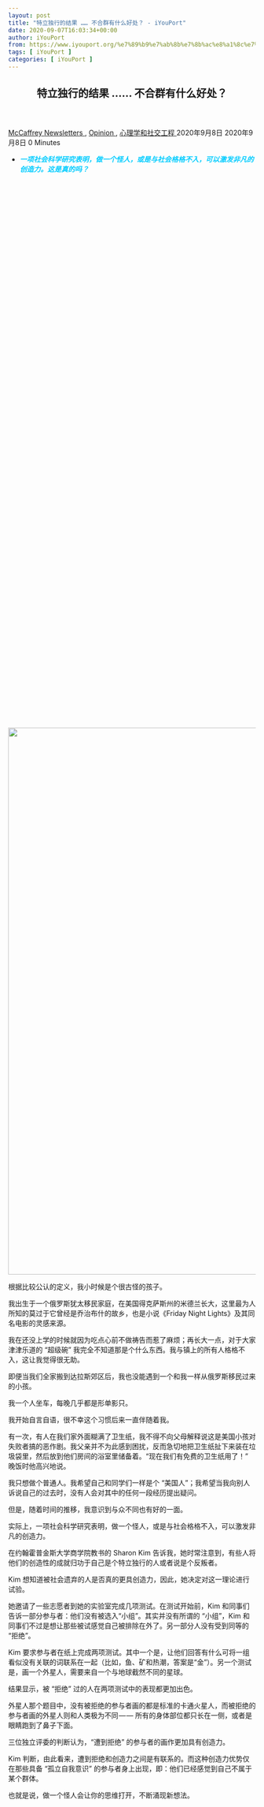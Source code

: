 ```yaml
---
layout: post
title: "特立独行的结果 …… 不合群有什么好处？ - iYouPort"
date: 2020-09-07T16:03:34+00:00
author: iYouPort
from: https://www.iyouport.org/%e7%89%b9%e7%ab%8b%e7%8b%ac%e8%a1%8c%e7%9a%84%e7%bb%93%e6%9e%9c-%e4%b8%8d%e5%90%88%e7%be%a4%e6%9c%89%e4%bb%80%e4%b9%88%e5%a5%bd%e5%a4%84%ef%bc%9f/
tags: [ iYouPort ]
categories: [ iYouPort ]
---
```


<article class="post-14045 post type-post status-publish format-standard has-post-thumbnail hentry category-newsletters category-opinion category-41 tag-creativity tag-psychology tag-weirdo" id="post-14045">
 <header class="entry-header">
  <h1 class="entry-title">
   特立独行的结果 …… 不合群有什么好处？
  </h1>
 </header>
 <div class="entry-meta">
  <span class="byline">
   <a href="https://www.iyouport.org/author/don-evans/" rel="author" title="由McCaffrey发布">
    McCaffrey
   </a>
  </span>
  <span class="cat-links">
   <a href="https://www.iyouport.org/category/newsletters/" rel="category tag">
    Newsletters
   </a>
   ,
   <a href="https://www.iyouport.org/category/opinion/" rel="category tag">
    Opinion
   </a>
   ,
   <a href="https://www.iyouport.org/category/%e5%bf%83%e7%90%86%e5%ad%a6%e5%92%8c%e7%a4%be%e4%ba%a4%e5%b7%a5%e7%a8%8b/" rel="category tag">
    心理学和社交工程
   </a>
  </span>
  <span class="published-on">
   <time class="entry-date published" datetime="2020-09-08T00:03:34+08:00">
    2020年9月8日
   </time>
   <time class="updated" datetime="2020-09-08T00:03:15+08:00">
    2020年9月8日
   </time>
  </span>
  <span class="word-count">
   0 Minutes
  </span>
 </div>
 <div class="entry-content">
  <ul>
   <li class="graf graf--p">
    <span style="color: #00ccff;">
     <em>
      <strong>
       一项社会科学研究表明，做一个怪人，或是与社会格格不入，可以激发非凡的创造力。这是真的吗？
      </strong>
     </em>
    </span>
   </li>
  </ul>
  <p>
   <img alt="" class="aligncenter size-full wp-image-14046 jetpack-lazy-image" data-lazy-sizes="(max-width: 898px) 100vw, 898px" data-lazy-src="https://i2.wp.com/www.iyouport.org/wp-content/uploads/2020/05/0000.png?resize=898%2C1110&amp;is-pending-load=1#038;ssl=1" data-lazy-srcset="https://i2.wp.com/www.iyouport.org/wp-content/uploads/2020/05/0000.png?w=898&amp;ssl=1 898w, https://i2.wp.com/www.iyouport.org/wp-content/uploads/2020/05/0000.png?resize=243%2C300&amp;ssl=1 243w, https://i2.wp.com/www.iyouport.org/wp-content/uploads/2020/05/0000.png?resize=828%2C1024&amp;ssl=1 828w, https://i2.wp.com/www.iyouport.org/wp-content/uploads/2020/05/0000.png?resize=768%2C949&amp;ssl=1 768w" data-recalc-dims="1" height="1110" src="https://i2.wp.com/www.iyouport.org/wp-content/uploads/2020/05/0000.png?resize=898%2C1110&amp;ssl=1" srcset="data:image/gif;base64,R0lGODlhAQABAIAAAAAAAP///yH5BAEAAAAALAAAAAABAAEAAAIBRAA7" width="898"/>
   <noscript>
    <img alt="" class="aligncenter size-full wp-image-14046" data-recalc-dims="1" height="1110" sizes="(max-width: 898px) 100vw, 898px" src="https://i2.wp.com/www.iyouport.org/wp-content/uploads/2020/05/0000.png?resize=898%2C1110&amp;ssl=1" srcset="https://i2.wp.com/www.iyouport.org/wp-content/uploads/2020/05/0000.png?w=898&amp;ssl=1 898w, https://i2.wp.com/www.iyouport.org/wp-content/uploads/2020/05/0000.png?resize=243%2C300&amp;ssl=1 243w, https://i2.wp.com/www.iyouport.org/wp-content/uploads/2020/05/0000.png?resize=828%2C1024&amp;ssl=1 828w, https://i2.wp.com/www.iyouport.org/wp-content/uploads/2020/05/0000.png?resize=768%2C949&amp;ssl=1 768w" width="898"/>
   </noscript>
  </p>
  <p class="graf graf--p">
   根据比较公认的定义，我小时候是个很古怪的孩子。
  </p>
  <p class="graf graf--p">
   我出生于一个俄罗斯犹太移民家庭，在美国得克萨斯州的米德兰长大，这里最为人所知的莫过于它曾经是乔治布什的故乡，也是小说《Friday Night Lights》及其同名电影的灵感来源。
  </p>
  <p class="graf graf--p">
   我在还没上学的时候就因为吃点心前不做祷告而惹了麻烦；再长大一点，对于大家津津乐道的 “超级碗” 我完全不知道那是个什么东西。我与镇上的所有人格格不入，这让我觉得很无助。
  </p>
  <p class="graf graf--p">
   即便当我们全家搬到达拉斯郊区后，我也没能遇到一个和我一样从俄罗斯移民过来的小孩。
  </p>
  <p class="graf graf--p">
   我一个人坐车，每晚几乎都是形单影只。
  </p>
  <p class="graf graf--p">
   我开始自言自语，很不幸这个习惯后来一直伴随着我。
  </p>
  <p class="graf graf--p">
   有一次，有人在我们家外面糊满了卫生纸，我不得不向父母解释说这是美国小孩对失败者搞的恶作剧。我父亲并不为此感到困扰，反而急切地把卫生纸扯下来装在垃圾袋里，然后放到他们房间的浴室里储备着。“现在我们有免费的卫生纸用了！” 晚饭时他高兴地说。
  </p>
  <p class="graf graf--p">
   我只想做个普通人。我希望自己和同学们一样是个 “美国人”；我希望当我向别人诉说自己的过去时，没有人会对其中的任何一段经历提出疑问。
  </p>
  <p class="graf graf--p">
   但是，随着时间的推移，我意识到与众不同也有好的一面。
  </p>
  <p class="graf graf--p">
   实际上，一项社会科学研究表明，做一个怪人，或是与社会格格不入，可以激发非凡的创造力。
  </p>
  <p class="graf graf--p">
   在约翰霍普金斯大学商学院教书的 Sharon Kim 告诉我，她时常注意到，有些人将他们的创造性的成就归功于自己是个特立独行的人或者说是个反叛者。
  </p>
  <p class="graf graf--p">
   Kim 想知道被社会遗弃的人是否真的更具创造力，因此，她决定对这一理论进行试验。
  </p>
  <p class="graf graf--p">
   她邀请了一些志愿者到她的实验室完成几项测试。在测试开始前，Kim 和同事们告诉一部分参与者：他们没有被选入“小组”。其实并没有所谓的 “小组”，Kim 和同事们不过是想让那些被试感觉自己被排除在外了。另一部分人没有受到同等的 “拒绝”。
  </p>
  <p class="graf graf--p">
   Kim 要求参与者在纸上完成两项测试。其中一个是，让他们回答有什么可将一组看似没有关联的词联系在一起（比如，鱼、矿和热潮，答案是“金”）。另一个测试是，画一个外星人，需要来自一个与地球截然不同的星球。
  </p>
  <p class="graf graf--p">
   结果显示，被 “拒绝” 过的人在两项测试中的表现都更加出色。
  </p>
  <p class="graf graf--p">
   外星人那个题目中，没有被拒绝的参与者画的都是标准的卡通火星人，而被拒绝的参与者画的外星人则和人类极为不同 — — 所有的身体部位都只长在一侧，或者是眼睛跑到了鼻子下面。
  </p>
  <p class="graf graf--p">
   三位独立评委的判断认为，“遭到拒绝” 的参与者的画作更加具有创造力。
  </p>
  <p class="graf graf--p">
   Kim 判断，由此看来，遭到拒绝和创造力之间是有联系的。而这种创造力优势仅在那些具备 “孤立自我意识” 的参与者身上出现，即：他们已经感觉到自己不属于某个群体。
  </p>
  <p class="graf graf--p">
   也就是说，做一个怪人会让你的思维打开，不断涌现新想法。
  </p>
  <p class="graf graf--p">
   <img alt="" class="aligncenter size-full wp-image-14047 jetpack-lazy-image" data-lazy-sizes="(max-width: 1100px) 100vw, 1100px" data-lazy-src="https://i0.wp.com/www.iyouport.org/wp-content/uploads/2020/05/111.jpg?resize=1100%2C733&amp;is-pending-load=1#038;ssl=1" data-lazy-srcset="https://i0.wp.com/www.iyouport.org/wp-content/uploads/2020/05/111.jpg?w=1280&amp;ssl=1 1280w, https://i0.wp.com/www.iyouport.org/wp-content/uploads/2020/05/111.jpg?resize=300%2C200&amp;ssl=1 300w, https://i0.wp.com/www.iyouport.org/wp-content/uploads/2020/05/111.jpg?resize=1024%2C682&amp;ssl=1 1024w, https://i0.wp.com/www.iyouport.org/wp-content/uploads/2020/05/111.jpg?resize=768%2C512&amp;ssl=1 768w, https://i0.wp.com/www.iyouport.org/wp-content/uploads/2020/05/111.jpg?resize=1100%2C733&amp;ssl=1 1100w, https://i0.wp.com/www.iyouport.org/wp-content/uploads/2020/05/111.jpg?resize=272%2C182&amp;ssl=1 272w" data-recalc-dims="1" height="733" src="https://i0.wp.com/www.iyouport.org/wp-content/uploads/2020/05/111.jpg?resize=1100%2C733&amp;ssl=1" srcset="data:image/gif;base64,R0lGODlhAQABAIAAAAAAAP///yH5BAEAAAAALAAAAAABAAEAAAIBRAA7" width="1100"/>
   <noscript>
    <img alt="" class="aligncenter size-full wp-image-14047" data-recalc-dims="1" height="733" sizes="(max-width: 1100px) 100vw, 1100px" src="https://i0.wp.com/www.iyouport.org/wp-content/uploads/2020/05/111.jpg?resize=1100%2C733&amp;ssl=1" srcset="https://i0.wp.com/www.iyouport.org/wp-content/uploads/2020/05/111.jpg?w=1280&amp;ssl=1 1280w, https://i0.wp.com/www.iyouport.org/wp-content/uploads/2020/05/111.jpg?resize=300%2C200&amp;ssl=1 300w, https://i0.wp.com/www.iyouport.org/wp-content/uploads/2020/05/111.jpg?resize=1024%2C682&amp;ssl=1 1024w, https://i0.wp.com/www.iyouport.org/wp-content/uploads/2020/05/111.jpg?resize=768%2C512&amp;ssl=1 768w, https://i0.wp.com/www.iyouport.org/wp-content/uploads/2020/05/111.jpg?resize=1100%2C733&amp;ssl=1 1100w, https://i0.wp.com/www.iyouport.org/wp-content/uploads/2020/05/111.jpg?resize=272%2C182&amp;ssl=1 272w" width="1100"/>
   </noscript>
  </p>
  <p class="graf graf--p">
   对许多人来说，这一影响在童年时期就已经出现了。
  </p>
  <p class="graf graf--p">
   布朗大学的精神病学家 Arnold M. Ludwig 在筹备《伟大的代价》（The Price of Greatness）一书时研究了1000多位杰出人物的生平，这些人包括 Frida Kahlo、Jean-Paul Sartre 和 John Lennon 。
  </p>
  <p class="graf graf--p">
   他发现，相较于商人，艺术家、作家这类从事创造性职业的人，在幼年时期更容易被称为 “古怪或奇特” 的孩子；成人后，他们比公职人员或士兵更多地被视为 “另类”。
  </p>
  <p class="graf graf--p">
   1962年，心理学家 Donald W. MacKinnon 对建筑师这个人群进行了研究，同样发现更加具有创造力的建筑师小时候常常搬家。
  </p>
  <p class="graf graf--p">
   他说，“因此他们的邻里关系通常比较疏远。” 毫不意外的是，许多更有创造力的建筑师说自己小时候经常感觉很孤独。
  </p>
  <p class="graf graf--p">
   一个不同寻常的童年并不是获得更多创造性的唯一来源。
  </p>
  <p class="graf graf--p">
   如果你在所属的社会中被视为 “怪人”，同样能增强 “认知复杂度” — — 这是创造力的一个重要元素。
  </p>
  <p class="graf graf--p">
   认知复杂度高的人
   <a class="markup--anchor markup--p-anchor" data-href="http://coller.m.tau.ac.il/sites/nihul_en.tau.ac.il/files/media_server/Recanati/management/publications/tadmor/Tadmor-Biculturalism-a-model.pdf" href="http://coller.m.tau.ac.il/sites/nihul_en.tau.ac.il/files/media_server/Recanati/management/publications/tadmor/Tadmor-Biculturalism-a-model.pdf" rel="noopener noreferrer" target="_blank">
    通常能很好地应对不确定性
   </a>
   ，并且善于处理冲突性信息。他们经常能从多种角度看待问题。
  </p>
  <p class="graf graf--p">
   堪萨斯大学的心理学教授 Chris Crandall 告诉我说，
   <strong class="markup--strong markup--p-strong">
    处于社会边缘的人更加敢于改变和革新社会规范
   </strong>
   。
  </p>
  <p class="graf graf--p">
   他说：“
   <strong class="markup--strong markup--p-strong">
    现行规范是自下而上形成的
   </strong>
   ”。“局外人” 不那么关心别人的看法，所以，他们可能会有更多尝试的余地。
  </p>
  <p class="graf graf--p">
   事实上，人们不止一次地发现，那些并不怎么合群的人更具有打破常规的思维。
  </p>
  <p class="graf graf--p">
   外国人经常受到异样的眼光，而被视为异类会在心理层面上带来好处。
  </p>
  <p class="graf graf--p">
   那些生活在多种语言环境下的孩子 — — 或许他们和我一样，在某国出生，又在千里之外的异国长大 — — 更加能够理解大人的想法。并且总的来说，他们会成为更好的交流者。
  </p>
  <p class="graf graf--p">
   <a class="markup--anchor markup--p-anchor" data-href="http://www.apa.org/pubs/journals/releases/psp9651047.pdf" href="https://www.apa.org/pubs/journals/releases/psp9651047.pdf" rel="noopener noreferrer" target="_blank">
    一项实验发现
   </a>
   ，居住在国外的人尤其擅长另辟蹊径以解决文字问题和概念问题。这或许能说明为什么毕加索在巴黎开始尝试立体主义，George Frideric Handel 在英国生活时写出了《弥赛亚》。
  </p>
  <p class="graf graf--p">
   幸运的是，
   <strong class="markup--strong markup--p-strong">
    对于那些从未在国外生活过的人来说，这种创造力的提升也会发生在那些思维模式不同寻常的人身上
   </strong>
   。
  </p>
  <p class="graf graf--p">
   在一
   <a class="markup--anchor markup--p-anchor" data-href="http://rua.ua.es/dspace/bitstream/10045/99841/1/JHSE_15–4_InPress_13.pdf" href="http://rua.ua.es/dspace/bitstream/10045/99841/1/JHSE_15–4_InPress_13.pdf" rel="noopener noreferrer" target="_blank">
    项小型研究
   </a>
   中，休斯敦大学的心理学助理教授 Rodica Damian 和同事邀请大学生们参与了一项虚拟现实测试。
  </p>
  <p class="graf graf--p">
   在这个虚拟世界里，物理学原理失去了作用，物品不会坠落，反而会向上飞起。而另一个小组则在物理学原理都正常适用的情况下参与实验。
  </p>
  <p class="graf graf--p">
   在回答 “是什么东西发出响声” 时，经历过
   <strong class="markup--strong markup--p-strong">
    否认物理学原理的小组的回答更具有创造性
   </strong>
   。
  </p>
  <p class="graf graf--p">
   Damian 正在研究一种理论，即：所有不寻常的经历都可以提高创造力。
  </p>
  <p class="graf graf--p">
   比如，在经历过奇妙旅行或极限冒险之后，人们通常会取得某种突破。
  </p>
  <p class="graf graf--p">
   Damian 告诉我：“这背后的想法是，当你经历过违背常规准则和预期的事情之后，你会对这类事更加具有包容性。你知道了世界并不一定要按照常规出牌，所以你可以打破常规。”
  </p>
  <p class="graf graf--p">
   当然，不总是越古怪越好。如果一些不太正常的事情发生在你身上，光是处理这些事就会耗尽你所有的精力。
  </p>
  <p class="graf graf--p">
   比如说，一头灰熊闯入你的院子，毁掉了你的汽车，这是一件怪异的事，但你并不会迸发新的创造力，可能只会打电话给保险公司。
  </p>
  <p class="graf graf--p">
   不论如何，试着从积极的角度去看待自己的古怪之处吧  — — 这一过程被称为认知重估  — — 它可以帮助你应对在被视为另类后遇到的困境。
  </p>
  <p class="graf graf--p">
   <strong class="markup--strong markup--p-strong">
    把使你异常的东西重新定义为给你力量的东西，最终可能会让你更加快乐。
   </strong>
  </p>
  <p class="graf graf--p">
   <img alt="" class="aligncenter size-full wp-image-14048 jetpack-lazy-image" data-lazy-sizes="(max-width: 1100px) 100vw, 1100px" data-lazy-src="https://i2.wp.com/www.iyouport.org/wp-content/uploads/2020/05/222.jpg?resize=1100%2C766&amp;is-pending-load=1#038;ssl=1" data-lazy-srcset="https://i2.wp.com/www.iyouport.org/wp-content/uploads/2020/05/222.jpg?w=1280&amp;ssl=1 1280w, https://i2.wp.com/www.iyouport.org/wp-content/uploads/2020/05/222.jpg?resize=300%2C209&amp;ssl=1 300w, https://i2.wp.com/www.iyouport.org/wp-content/uploads/2020/05/222.jpg?resize=1024%2C713&amp;ssl=1 1024w, https://i2.wp.com/www.iyouport.org/wp-content/uploads/2020/05/222.jpg?resize=768%2C535&amp;ssl=1 768w, https://i2.wp.com/www.iyouport.org/wp-content/uploads/2020/05/222.jpg?resize=1100%2C766&amp;ssl=1 1100w" data-recalc-dims="1" height="766" src="https://i2.wp.com/www.iyouport.org/wp-content/uploads/2020/05/222.jpg?resize=1100%2C766&amp;ssl=1" srcset="data:image/gif;base64,R0lGODlhAQABAIAAAAAAAP///yH5BAEAAAAALAAAAAABAAEAAAIBRAA7" width="1100"/>
   <noscript>
    <img alt="" class="aligncenter size-full wp-image-14048" data-recalc-dims="1" height="766" sizes="(max-width: 1100px) 100vw, 1100px" src="https://i2.wp.com/www.iyouport.org/wp-content/uploads/2020/05/222.jpg?resize=1100%2C766&amp;ssl=1" srcset="https://i2.wp.com/www.iyouport.org/wp-content/uploads/2020/05/222.jpg?w=1280&amp;ssl=1 1280w, https://i2.wp.com/www.iyouport.org/wp-content/uploads/2020/05/222.jpg?resize=300%2C209&amp;ssl=1 300w, https://i2.wp.com/www.iyouport.org/wp-content/uploads/2020/05/222.jpg?resize=1024%2C713&amp;ssl=1 1024w, https://i2.wp.com/www.iyouport.org/wp-content/uploads/2020/05/222.jpg?resize=768%2C535&amp;ssl=1 768w, https://i2.wp.com/www.iyouport.org/wp-content/uploads/2020/05/222.jpg?resize=1100%2C766&amp;ssl=1 1100w" width="1100"/>
   </noscript>
  </p>
  <p class="graf graf--p">
   从不同寻常的角度看问题，还能提高你所属的更大群体的决策能力。
  </p>
  <p class="graf graf--p">
   20世纪50年代，所罗门·阿希的著名实验揭示了
   <strong class="markup--strong markup--p-strong">
    从众偶尔会闹出笑话
   </strong>
   。
  </p>
  <p class="graf graf--p">
   <a class="markup--anchor markup--p-anchor" data-href="http://www.lucs.lu.se/wp-content/uploads/2015/02/Asch-1955-Opinions-and-Social-Pressure.pdf）  （faculty.babson.edu/krollag/org_site/soc_psych/asch_conform.html" href="https://www.lucs.lu.se/wp-content/uploads/2015/02/Asch-1955-Opinions-and-Social-Pressure.pdf%EF%BC%89%20%20%EF%BC%88faculty.babson.edu/krollag/org_site/soc_psych/asch_conform.html" rel="noopener noreferrer" target="_blank">
    在这项实验中
   </a>
   ，参与者被告知要将一条线与另三条线中的一个进行匹配（其中两条线大小明显与第三条不同）。当小组中的其他人（实际上是实验团队人员）选择了错误的答案后，有三分之一的参与者也给出了错误答案。
  </p>
  <p class="graf graf--p">
   这一实验是一个经典案例，显示了人们随大流的心态。当一个参与者后来被问到为什么这么选择时，他说，他担心被视为 “异类”。也就是说，他不想被视为一个怪人。
  </p>
  <p class="graf graf--p">
   但是，该实验还有一个不太为人所知的衍生版本，阿希在那个实验中引入了另一个变量。
  </p>
  <p class="graf graf--p">
   这一次，实验团队的人中有一位给出了正确的答案，而剩下的仍然试图迷惑参与者。仅仅有一个不同于大多数的人，随大流的概率就下降了80%。
  </p>
  <p class="graf graf--p">
   也许这些实验中的参与者觉得，就算是异类，至少这位持不同意见的人会和他们都被视作异类。
  </p>
  <p class="graf graf--p">
   有趣的是，
   <strong class="markup--strong markup--p-strong">
    即便这位持不同意见者的答案是错误的，参与者也更少有可能随大流。这位持不同意见者似乎给了参与者表达不认同的 “许可”
   </strong>
   。
  </p>
  <p class="graf graf--p">
   多种观点对思维的发散作用在其他研究中也得到了证实，并且强调了
   <strong class="markup--strong markup--p-strong">
    人群多样化对打破现有观点的重要性
   </strong>
   。
  </p>
  <p class="graf graf--p">
   根据一项针对说服力的研究表明，
   <strong class="markup--strong markup--p-strong">
    少数群体的观点之所以如此有力，是因为人们会因此更仔细地审视问题
   </strong>
   。
  </p>
  <p class="graf graf--p">
   当我们听到了一个不同的观点，就会更客观对待现有的观点，这使得人们从不同角度看待问题。
  </p>
  <p class="graf graf--p">
   相比之下，多数群体的观点会让我们局限于那些支持多数群体观点的数据。正如 Charlan Nemeth 和 Jack Goncalo 在《叛军成群》（Rebels in Groups）一书中所指出的那样，
   <strong class="markup--strong markup--p-strong">
    “少数群体激发了更多的原创性，而多数群体则激发了更多的思维常规性。”
   </strong>
  </p>
  <p class="graf graf--p">
   然而，不幸的是，当人们不再 “古怪” 时，这些优势就消失不见了。
  </p>
  <p class="graf graf--p">
   研究显示，
   <strong class="markup--strong markup--p-strong">
    当曾经的少数群体变成了多数群体，这些人的思维会变得更加封闭。
   </strong>
  </p>
  <p class="graf graf--p">
   古怪自有优势，但没有什么是永久的古怪。
  </p>
  <p class="graf graf--p">
   <a class="markup--anchor markup--p-anchor" data-href="https://www.theatlantic.com/magazine/archive/2020/04/the-perks-of-being-a-weirdo/606778/https://www.theatlantic.com/magazine/archive/2020/04/the-perks-of-being-a-weirdo/606778/" href="https://www.theatlantic.com/magazine/archive/2020/04/the-perks-of-being-a-weirdo/606778/https://www.theatlantic.com/magazine/archive/2020/04/the-perks-of-being-a-weirdo/606778/" rel="noopener noreferrer" target="_blank">
    The Perks of Being a Weirdo
   </a>
  </p>
  <div id="atatags-1611829871-5f5707f628a58">
  </div>
  <div class="sharedaddy sd-sharing-enabled">
   <div class="robots-nocontent sd-block sd-social sd-social-icon sd-sharing">
    <h3 class="sd-title">
     共享此文章：
    </h3>
    <div class="sd-content">
     <ul>
      <li class="share-twitter">
       <a class="share-twitter sd-button share-icon no-text" data-shared="sharing-twitter-14045" href="https://www.iyouport.org/%e7%89%b9%e7%ab%8b%e7%8b%ac%e8%a1%8c%e7%9a%84%e7%bb%93%e6%9e%9c-%e4%b8%8d%e5%90%88%e7%be%a4%e6%9c%89%e4%bb%80%e4%b9%88%e5%a5%bd%e5%a4%84%ef%bc%9f/?share=twitter" rel="nofollow noopener noreferrer" target="_blank" title="点击以在 Twitter 上共享">
        <span>
        </span>
        <span class="sharing-screen-reader-text">
         点击以在 Twitter 上共享（在新窗口中打开）
        </span>
       </a>
      </li>
      <li class="share-facebook">
       <a class="share-facebook sd-button share-icon no-text" data-shared="sharing-facebook-14045" href="https://www.iyouport.org/%e7%89%b9%e7%ab%8b%e7%8b%ac%e8%a1%8c%e7%9a%84%e7%bb%93%e6%9e%9c-%e4%b8%8d%e5%90%88%e7%be%a4%e6%9c%89%e4%bb%80%e4%b9%88%e5%a5%bd%e5%a4%84%ef%bc%9f/?share=facebook" rel="nofollow noopener noreferrer" target="_blank" title="点击以在 Facebook 上共享">
        <span>
        </span>
        <span class="sharing-screen-reader-text">
         点击以在 Facebook 上共享（在新窗口中打开）
        </span>
       </a>
      </li>
      <li class="share-end">
      </li>
     </ul>
    </div>
   </div>
  </div>
  <div class="sharedaddy sd-block sd-like jetpack-likes-widget-wrapper jetpack-likes-widget-unloaded" data-name="like-post-frame-161182987-14045-5f5707f629294" data-src="https://widgets.wp.com/likes/#blog_id=161182987&amp;post_id=14045&amp;origin=www.iyouport.org&amp;obj_id=161182987-14045-5f5707f629294" id="like-post-wrapper-161182987-14045-5f5707f629294">
   <h3 class="sd-title">
    赞过：
   </h3>
   <div class="likes-widget-placeholder post-likes-widget-placeholder" style="height: 55px;">
    <span class="button">
     <span>
      赞
     </span>
    </span>
    <span class="loading">
     正在加载……
    </span>
   </div>
   <span class="sd-text-color">
   </span>
   <a class="sd-link-color">
   </a>
  </div>
  <div class="jp-relatedposts" id="jp-relatedposts">
   <h3 class="jp-relatedposts-headline">
    <em>
     相关
    </em>
   </h3>
  </div>
 </div>
 <div class="entry-footer">
  <ul class="post-tags light-text">
   <li>
    Tagged
   </li>
   <li>
    <a href="https://www.iyouport.org/tag/creativity/" rel="tag">
     creativity
    </a>
   </li>
   <li>
    <a href="https://www.iyouport.org/tag/psychology/" rel="tag">
     Psychology
    </a>
   </li>
   <li>
    <a href="https://www.iyouport.org/tag/weirdo/" rel="tag">
     Weirdo
    </a>
   </li>
  </ul>
 </div>
 <div class="entry-author-wrapper">
  <div class="site-posted-on">
   <strong>
    Published
   </strong>
   <time class="entry-date published" datetime="2020-09-08T00:03:34+08:00">
    2020年9月8日
   </time>
   <time class="updated" datetime="2020-09-08T00:03:15+08:00">
    2020年9月8日
   </time>
  </div>
 </div>
</article>

